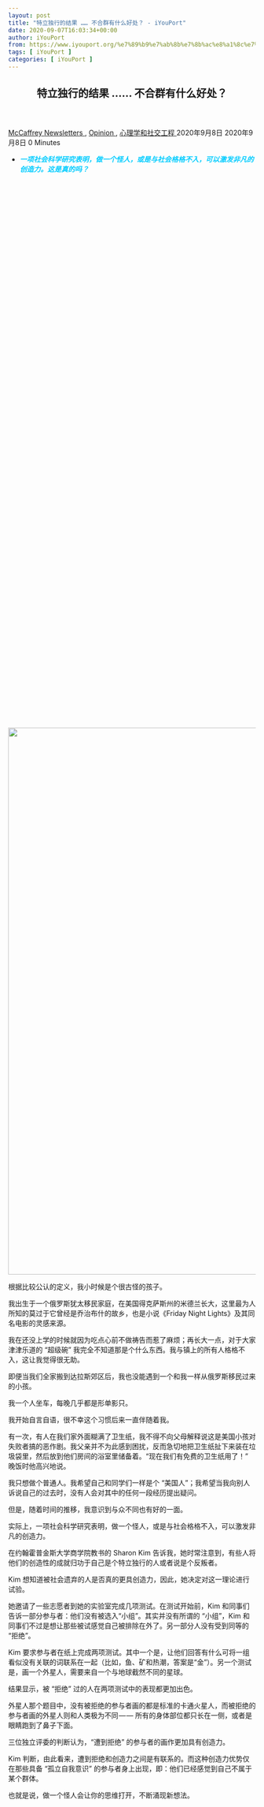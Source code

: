 ```yaml
---
layout: post
title: "特立独行的结果 …… 不合群有什么好处？ - iYouPort"
date: 2020-09-07T16:03:34+00:00
author: iYouPort
from: https://www.iyouport.org/%e7%89%b9%e7%ab%8b%e7%8b%ac%e8%a1%8c%e7%9a%84%e7%bb%93%e6%9e%9c-%e4%b8%8d%e5%90%88%e7%be%a4%e6%9c%89%e4%bb%80%e4%b9%88%e5%a5%bd%e5%a4%84%ef%bc%9f/
tags: [ iYouPort ]
categories: [ iYouPort ]
---
```


<article class="post-14045 post type-post status-publish format-standard has-post-thumbnail hentry category-newsletters category-opinion category-41 tag-creativity tag-psychology tag-weirdo" id="post-14045">
 <header class="entry-header">
  <h1 class="entry-title">
   特立独行的结果 …… 不合群有什么好处？
  </h1>
 </header>
 <div class="entry-meta">
  <span class="byline">
   <a href="https://www.iyouport.org/author/don-evans/" rel="author" title="由McCaffrey发布">
    McCaffrey
   </a>
  </span>
  <span class="cat-links">
   <a href="https://www.iyouport.org/category/newsletters/" rel="category tag">
    Newsletters
   </a>
   ,
   <a href="https://www.iyouport.org/category/opinion/" rel="category tag">
    Opinion
   </a>
   ,
   <a href="https://www.iyouport.org/category/%e5%bf%83%e7%90%86%e5%ad%a6%e5%92%8c%e7%a4%be%e4%ba%a4%e5%b7%a5%e7%a8%8b/" rel="category tag">
    心理学和社交工程
   </a>
  </span>
  <span class="published-on">
   <time class="entry-date published" datetime="2020-09-08T00:03:34+08:00">
    2020年9月8日
   </time>
   <time class="updated" datetime="2020-09-08T00:03:15+08:00">
    2020年9月8日
   </time>
  </span>
  <span class="word-count">
   0 Minutes
  </span>
 </div>
 <div class="entry-content">
  <ul>
   <li class="graf graf--p">
    <span style="color: #00ccff;">
     <em>
      <strong>
       一项社会科学研究表明，做一个怪人，或是与社会格格不入，可以激发非凡的创造力。这是真的吗？
      </strong>
     </em>
    </span>
   </li>
  </ul>
  <p>
   <img alt="" class="aligncenter size-full wp-image-14046 jetpack-lazy-image" data-lazy-sizes="(max-width: 898px) 100vw, 898px" data-lazy-src="https://i2.wp.com/www.iyouport.org/wp-content/uploads/2020/05/0000.png?resize=898%2C1110&amp;is-pending-load=1#038;ssl=1" data-lazy-srcset="https://i2.wp.com/www.iyouport.org/wp-content/uploads/2020/05/0000.png?w=898&amp;ssl=1 898w, https://i2.wp.com/www.iyouport.org/wp-content/uploads/2020/05/0000.png?resize=243%2C300&amp;ssl=1 243w, https://i2.wp.com/www.iyouport.org/wp-content/uploads/2020/05/0000.png?resize=828%2C1024&amp;ssl=1 828w, https://i2.wp.com/www.iyouport.org/wp-content/uploads/2020/05/0000.png?resize=768%2C949&amp;ssl=1 768w" data-recalc-dims="1" height="1110" src="https://i2.wp.com/www.iyouport.org/wp-content/uploads/2020/05/0000.png?resize=898%2C1110&amp;ssl=1" srcset="data:image/gif;base64,R0lGODlhAQABAIAAAAAAAP///yH5BAEAAAAALAAAAAABAAEAAAIBRAA7" width="898"/>
   <noscript>
    <img alt="" class="aligncenter size-full wp-image-14046" data-recalc-dims="1" height="1110" sizes="(max-width: 898px) 100vw, 898px" src="https://i2.wp.com/www.iyouport.org/wp-content/uploads/2020/05/0000.png?resize=898%2C1110&amp;ssl=1" srcset="https://i2.wp.com/www.iyouport.org/wp-content/uploads/2020/05/0000.png?w=898&amp;ssl=1 898w, https://i2.wp.com/www.iyouport.org/wp-content/uploads/2020/05/0000.png?resize=243%2C300&amp;ssl=1 243w, https://i2.wp.com/www.iyouport.org/wp-content/uploads/2020/05/0000.png?resize=828%2C1024&amp;ssl=1 828w, https://i2.wp.com/www.iyouport.org/wp-content/uploads/2020/05/0000.png?resize=768%2C949&amp;ssl=1 768w" width="898"/>
   </noscript>
  </p>
  <p class="graf graf--p">
   根据比较公认的定义，我小时候是个很古怪的孩子。
  </p>
  <p class="graf graf--p">
   我出生于一个俄罗斯犹太移民家庭，在美国得克萨斯州的米德兰长大，这里最为人所知的莫过于它曾经是乔治布什的故乡，也是小说《Friday Night Lights》及其同名电影的灵感来源。
  </p>
  <p class="graf graf--p">
   我在还没上学的时候就因为吃点心前不做祷告而惹了麻烦；再长大一点，对于大家津津乐道的 “超级碗” 我完全不知道那是个什么东西。我与镇上的所有人格格不入，这让我觉得很无助。
  </p>
  <p class="graf graf--p">
   即便当我们全家搬到达拉斯郊区后，我也没能遇到一个和我一样从俄罗斯移民过来的小孩。
  </p>
  <p class="graf graf--p">
   我一个人坐车，每晚几乎都是形单影只。
  </p>
  <p class="graf graf--p">
   我开始自言自语，很不幸这个习惯后来一直伴随着我。
  </p>
  <p class="graf graf--p">
   有一次，有人在我们家外面糊满了卫生纸，我不得不向父母解释说这是美国小孩对失败者搞的恶作剧。我父亲并不为此感到困扰，反而急切地把卫生纸扯下来装在垃圾袋里，然后放到他们房间的浴室里储备着。“现在我们有免费的卫生纸用了！” 晚饭时他高兴地说。
  </p>
  <p class="graf graf--p">
   我只想做个普通人。我希望自己和同学们一样是个 “美国人”；我希望当我向别人诉说自己的过去时，没有人会对其中的任何一段经历提出疑问。
  </p>
  <p class="graf graf--p">
   但是，随着时间的推移，我意识到与众不同也有好的一面。
  </p>
  <p class="graf graf--p">
   实际上，一项社会科学研究表明，做一个怪人，或是与社会格格不入，可以激发非凡的创造力。
  </p>
  <p class="graf graf--p">
   在约翰霍普金斯大学商学院教书的 Sharon Kim 告诉我，她时常注意到，有些人将他们的创造性的成就归功于自己是个特立独行的人或者说是个反叛者。
  </p>
  <p class="graf graf--p">
   Kim 想知道被社会遗弃的人是否真的更具创造力，因此，她决定对这一理论进行试验。
  </p>
  <p class="graf graf--p">
   她邀请了一些志愿者到她的实验室完成几项测试。在测试开始前，Kim 和同事们告诉一部分参与者：他们没有被选入“小组”。其实并没有所谓的 “小组”，Kim 和同事们不过是想让那些被试感觉自己被排除在外了。另一部分人没有受到同等的 “拒绝”。
  </p>
  <p class="graf graf--p">
   Kim 要求参与者在纸上完成两项测试。其中一个是，让他们回答有什么可将一组看似没有关联的词联系在一起（比如，鱼、矿和热潮，答案是“金”）。另一个测试是，画一个外星人，需要来自一个与地球截然不同的星球。
  </p>
  <p class="graf graf--p">
   结果显示，被 “拒绝” 过的人在两项测试中的表现都更加出色。
  </p>
  <p class="graf graf--p">
   外星人那个题目中，没有被拒绝的参与者画的都是标准的卡通火星人，而被拒绝的参与者画的外星人则和人类极为不同 — — 所有的身体部位都只长在一侧，或者是眼睛跑到了鼻子下面。
  </p>
  <p class="graf graf--p">
   三位独立评委的判断认为，“遭到拒绝” 的参与者的画作更加具有创造力。
  </p>
  <p class="graf graf--p">
   Kim 判断，由此看来，遭到拒绝和创造力之间是有联系的。而这种创造力优势仅在那些具备 “孤立自我意识” 的参与者身上出现，即：他们已经感觉到自己不属于某个群体。
  </p>
  <p class="graf graf--p">
   也就是说，做一个怪人会让你的思维打开，不断涌现新想法。
  </p>
  <p class="graf graf--p">
   <img alt="" class="aligncenter size-full wp-image-14047 jetpack-lazy-image" data-lazy-sizes="(max-width: 1100px) 100vw, 1100px" data-lazy-src="https://i0.wp.com/www.iyouport.org/wp-content/uploads/2020/05/111.jpg?resize=1100%2C733&amp;is-pending-load=1#038;ssl=1" data-lazy-srcset="https://i0.wp.com/www.iyouport.org/wp-content/uploads/2020/05/111.jpg?w=1280&amp;ssl=1 1280w, https://i0.wp.com/www.iyouport.org/wp-content/uploads/2020/05/111.jpg?resize=300%2C200&amp;ssl=1 300w, https://i0.wp.com/www.iyouport.org/wp-content/uploads/2020/05/111.jpg?resize=1024%2C682&amp;ssl=1 1024w, https://i0.wp.com/www.iyouport.org/wp-content/uploads/2020/05/111.jpg?resize=768%2C512&amp;ssl=1 768w, https://i0.wp.com/www.iyouport.org/wp-content/uploads/2020/05/111.jpg?resize=1100%2C733&amp;ssl=1 1100w, https://i0.wp.com/www.iyouport.org/wp-content/uploads/2020/05/111.jpg?resize=272%2C182&amp;ssl=1 272w" data-recalc-dims="1" height="733" src="https://i0.wp.com/www.iyouport.org/wp-content/uploads/2020/05/111.jpg?resize=1100%2C733&amp;ssl=1" srcset="data:image/gif;base64,R0lGODlhAQABAIAAAAAAAP///yH5BAEAAAAALAAAAAABAAEAAAIBRAA7" width="1100"/>
   <noscript>
    <img alt="" class="aligncenter size-full wp-image-14047" data-recalc-dims="1" height="733" sizes="(max-width: 1100px) 100vw, 1100px" src="https://i0.wp.com/www.iyouport.org/wp-content/uploads/2020/05/111.jpg?resize=1100%2C733&amp;ssl=1" srcset="https://i0.wp.com/www.iyouport.org/wp-content/uploads/2020/05/111.jpg?w=1280&amp;ssl=1 1280w, https://i0.wp.com/www.iyouport.org/wp-content/uploads/2020/05/111.jpg?resize=300%2C200&amp;ssl=1 300w, https://i0.wp.com/www.iyouport.org/wp-content/uploads/2020/05/111.jpg?resize=1024%2C682&amp;ssl=1 1024w, https://i0.wp.com/www.iyouport.org/wp-content/uploads/2020/05/111.jpg?resize=768%2C512&amp;ssl=1 768w, https://i0.wp.com/www.iyouport.org/wp-content/uploads/2020/05/111.jpg?resize=1100%2C733&amp;ssl=1 1100w, https://i0.wp.com/www.iyouport.org/wp-content/uploads/2020/05/111.jpg?resize=272%2C182&amp;ssl=1 272w" width="1100"/>
   </noscript>
  </p>
  <p class="graf graf--p">
   对许多人来说，这一影响在童年时期就已经出现了。
  </p>
  <p class="graf graf--p">
   布朗大学的精神病学家 Arnold M. Ludwig 在筹备《伟大的代价》（The Price of Greatness）一书时研究了1000多位杰出人物的生平，这些人包括 Frida Kahlo、Jean-Paul Sartre 和 John Lennon 。
  </p>
  <p class="graf graf--p">
   他发现，相较于商人，艺术家、作家这类从事创造性职业的人，在幼年时期更容易被称为 “古怪或奇特” 的孩子；成人后，他们比公职人员或士兵更多地被视为 “另类”。
  </p>
  <p class="graf graf--p">
   1962年，心理学家 Donald W. MacKinnon 对建筑师这个人群进行了研究，同样发现更加具有创造力的建筑师小时候常常搬家。
  </p>
  <p class="graf graf--p">
   他说，“因此他们的邻里关系通常比较疏远。” 毫不意外的是，许多更有创造力的建筑师说自己小时候经常感觉很孤独。
  </p>
  <p class="graf graf--p">
   一个不同寻常的童年并不是获得更多创造性的唯一来源。
  </p>
  <p class="graf graf--p">
   如果你在所属的社会中被视为 “怪人”，同样能增强 “认知复杂度” — — 这是创造力的一个重要元素。
  </p>
  <p class="graf graf--p">
   认知复杂度高的人
   <a class="markup--anchor markup--p-anchor" data-href="http://coller.m.tau.ac.il/sites/nihul_en.tau.ac.il/files/media_server/Recanati/management/publications/tadmor/Tadmor-Biculturalism-a-model.pdf" href="http://coller.m.tau.ac.il/sites/nihul_en.tau.ac.il/files/media_server/Recanati/management/publications/tadmor/Tadmor-Biculturalism-a-model.pdf" rel="noopener noreferrer" target="_blank">
    通常能很好地应对不确定性
   </a>
   ，并且善于处理冲突性信息。他们经常能从多种角度看待问题。
  </p>
  <p class="graf graf--p">
   堪萨斯大学的心理学教授 Chris Crandall 告诉我说，
   <strong class="markup--strong markup--p-strong">
    处于社会边缘的人更加敢于改变和革新社会规范
   </strong>
   。
  </p>
  <p class="graf graf--p">
   他说：“
   <strong class="markup--strong markup--p-strong">
    现行规范是自下而上形成的
   </strong>
   ”。“局外人” 不那么关心别人的看法，所以，他们可能会有更多尝试的余地。
  </p>
  <p class="graf graf--p">
   事实上，人们不止一次地发现，那些并不怎么合群的人更具有打破常规的思维。
  </p>
  <p class="graf graf--p">
   外国人经常受到异样的眼光，而被视为异类会在心理层面上带来好处。
  </p>
  <p class="graf graf--p">
   那些生活在多种语言环境下的孩子 — — 或许他们和我一样，在某国出生，又在千里之外的异国长大 — — 更加能够理解大人的想法。并且总的来说，他们会成为更好的交流者。
  </p>
  <p class="graf graf--p">
   <a class="markup--anchor markup--p-anchor" data-href="http://www.apa.org/pubs/journals/releases/psp9651047.pdf" href="https://www.apa.org/pubs/journals/releases/psp9651047.pdf" rel="noopener noreferrer" target="_blank">
    一项实验发现
   </a>
   ，居住在国外的人尤其擅长另辟蹊径以解决文字问题和概念问题。这或许能说明为什么毕加索在巴黎开始尝试立体主义，George Frideric Handel 在英国生活时写出了《弥赛亚》。
  </p>
  <p class="graf graf--p">
   幸运的是，
   <strong class="markup--strong markup--p-strong">
    对于那些从未在国外生活过的人来说，这种创造力的提升也会发生在那些思维模式不同寻常的人身上
   </strong>
   。
  </p>
  <p class="graf graf--p">
   在一
   <a class="markup--anchor markup--p-anchor" data-href="http://rua.ua.es/dspace/bitstream/10045/99841/1/JHSE_15–4_InPress_13.pdf" href="http://rua.ua.es/dspace/bitstream/10045/99841/1/JHSE_15–4_InPress_13.pdf" rel="noopener noreferrer" target="_blank">
    项小型研究
   </a>
   中，休斯敦大学的心理学助理教授 Rodica Damian 和同事邀请大学生们参与了一项虚拟现实测试。
  </p>
  <p class="graf graf--p">
   在这个虚拟世界里，物理学原理失去了作用，物品不会坠落，反而会向上飞起。而另一个小组则在物理学原理都正常适用的情况下参与实验。
  </p>
  <p class="graf graf--p">
   在回答 “是什么东西发出响声” 时，经历过
   <strong class="markup--strong markup--p-strong">
    否认物理学原理的小组的回答更具有创造性
   </strong>
   。
  </p>
  <p class="graf graf--p">
   Damian 正在研究一种理论，即：所有不寻常的经历都可以提高创造力。
  </p>
  <p class="graf graf--p">
   比如，在经历过奇妙旅行或极限冒险之后，人们通常会取得某种突破。
  </p>
  <p class="graf graf--p">
   Damian 告诉我：“这背后的想法是，当你经历过违背常规准则和预期的事情之后，你会对这类事更加具有包容性。你知道了世界并不一定要按照常规出牌，所以你可以打破常规。”
  </p>
  <p class="graf graf--p">
   当然，不总是越古怪越好。如果一些不太正常的事情发生在你身上，光是处理这些事就会耗尽你所有的精力。
  </p>
  <p class="graf graf--p">
   比如说，一头灰熊闯入你的院子，毁掉了你的汽车，这是一件怪异的事，但你并不会迸发新的创造力，可能只会打电话给保险公司。
  </p>
  <p class="graf graf--p">
   不论如何，试着从积极的角度去看待自己的古怪之处吧  — — 这一过程被称为认知重估  — — 它可以帮助你应对在被视为另类后遇到的困境。
  </p>
  <p class="graf graf--p">
   <strong class="markup--strong markup--p-strong">
    把使你异常的东西重新定义为给你力量的东西，最终可能会让你更加快乐。
   </strong>
  </p>
  <p class="graf graf--p">
   <img alt="" class="aligncenter size-full wp-image-14048 jetpack-lazy-image" data-lazy-sizes="(max-width: 1100px) 100vw, 1100px" data-lazy-src="https://i2.wp.com/www.iyouport.org/wp-content/uploads/2020/05/222.jpg?resize=1100%2C766&amp;is-pending-load=1#038;ssl=1" data-lazy-srcset="https://i2.wp.com/www.iyouport.org/wp-content/uploads/2020/05/222.jpg?w=1280&amp;ssl=1 1280w, https://i2.wp.com/www.iyouport.org/wp-content/uploads/2020/05/222.jpg?resize=300%2C209&amp;ssl=1 300w, https://i2.wp.com/www.iyouport.org/wp-content/uploads/2020/05/222.jpg?resize=1024%2C713&amp;ssl=1 1024w, https://i2.wp.com/www.iyouport.org/wp-content/uploads/2020/05/222.jpg?resize=768%2C535&amp;ssl=1 768w, https://i2.wp.com/www.iyouport.org/wp-content/uploads/2020/05/222.jpg?resize=1100%2C766&amp;ssl=1 1100w" data-recalc-dims="1" height="766" src="https://i2.wp.com/www.iyouport.org/wp-content/uploads/2020/05/222.jpg?resize=1100%2C766&amp;ssl=1" srcset="data:image/gif;base64,R0lGODlhAQABAIAAAAAAAP///yH5BAEAAAAALAAAAAABAAEAAAIBRAA7" width="1100"/>
   <noscript>
    <img alt="" class="aligncenter size-full wp-image-14048" data-recalc-dims="1" height="766" sizes="(max-width: 1100px) 100vw, 1100px" src="https://i2.wp.com/www.iyouport.org/wp-content/uploads/2020/05/222.jpg?resize=1100%2C766&amp;ssl=1" srcset="https://i2.wp.com/www.iyouport.org/wp-content/uploads/2020/05/222.jpg?w=1280&amp;ssl=1 1280w, https://i2.wp.com/www.iyouport.org/wp-content/uploads/2020/05/222.jpg?resize=300%2C209&amp;ssl=1 300w, https://i2.wp.com/www.iyouport.org/wp-content/uploads/2020/05/222.jpg?resize=1024%2C713&amp;ssl=1 1024w, https://i2.wp.com/www.iyouport.org/wp-content/uploads/2020/05/222.jpg?resize=768%2C535&amp;ssl=1 768w, https://i2.wp.com/www.iyouport.org/wp-content/uploads/2020/05/222.jpg?resize=1100%2C766&amp;ssl=1 1100w" width="1100"/>
   </noscript>
  </p>
  <p class="graf graf--p">
   从不同寻常的角度看问题，还能提高你所属的更大群体的决策能力。
  </p>
  <p class="graf graf--p">
   20世纪50年代，所罗门·阿希的著名实验揭示了
   <strong class="markup--strong markup--p-strong">
    从众偶尔会闹出笑话
   </strong>
   。
  </p>
  <p class="graf graf--p">
   <a class="markup--anchor markup--p-anchor" data-href="http://www.lucs.lu.se/wp-content/uploads/2015/02/Asch-1955-Opinions-and-Social-Pressure.pdf）  （faculty.babson.edu/krollag/org_site/soc_psych/asch_conform.html" href="https://www.lucs.lu.se/wp-content/uploads/2015/02/Asch-1955-Opinions-and-Social-Pressure.pdf%EF%BC%89%20%20%EF%BC%88faculty.babson.edu/krollag/org_site/soc_psych/asch_conform.html" rel="noopener noreferrer" target="_blank">
    在这项实验中
   </a>
   ，参与者被告知要将一条线与另三条线中的一个进行匹配（其中两条线大小明显与第三条不同）。当小组中的其他人（实际上是实验团队人员）选择了错误的答案后，有三分之一的参与者也给出了错误答案。
  </p>
  <p class="graf graf--p">
   这一实验是一个经典案例，显示了人们随大流的心态。当一个参与者后来被问到为什么这么选择时，他说，他担心被视为 “异类”。也就是说，他不想被视为一个怪人。
  </p>
  <p class="graf graf--p">
   但是，该实验还有一个不太为人所知的衍生版本，阿希在那个实验中引入了另一个变量。
  </p>
  <p class="graf graf--p">
   这一次，实验团队的人中有一位给出了正确的答案，而剩下的仍然试图迷惑参与者。仅仅有一个不同于大多数的人，随大流的概率就下降了80%。
  </p>
  <p class="graf graf--p">
   也许这些实验中的参与者觉得，就算是异类，至少这位持不同意见的人会和他们都被视作异类。
  </p>
  <p class="graf graf--p">
   有趣的是，
   <strong class="markup--strong markup--p-strong">
    即便这位持不同意见者的答案是错误的，参与者也更少有可能随大流。这位持不同意见者似乎给了参与者表达不认同的 “许可”
   </strong>
   。
  </p>
  <p class="graf graf--p">
   多种观点对思维的发散作用在其他研究中也得到了证实，并且强调了
   <strong class="markup--strong markup--p-strong">
    人群多样化对打破现有观点的重要性
   </strong>
   。
  </p>
  <p class="graf graf--p">
   根据一项针对说服力的研究表明，
   <strong class="markup--strong markup--p-strong">
    少数群体的观点之所以如此有力，是因为人们会因此更仔细地审视问题
   </strong>
   。
  </p>
  <p class="graf graf--p">
   当我们听到了一个不同的观点，就会更客观对待现有的观点，这使得人们从不同角度看待问题。
  </p>
  <p class="graf graf--p">
   相比之下，多数群体的观点会让我们局限于那些支持多数群体观点的数据。正如 Charlan Nemeth 和 Jack Goncalo 在《叛军成群》（Rebels in Groups）一书中所指出的那样，
   <strong class="markup--strong markup--p-strong">
    “少数群体激发了更多的原创性，而多数群体则激发了更多的思维常规性。”
   </strong>
  </p>
  <p class="graf graf--p">
   然而，不幸的是，当人们不再 “古怪” 时，这些优势就消失不见了。
  </p>
  <p class="graf graf--p">
   研究显示，
   <strong class="markup--strong markup--p-strong">
    当曾经的少数群体变成了多数群体，这些人的思维会变得更加封闭。
   </strong>
  </p>
  <p class="graf graf--p">
   古怪自有优势，但没有什么是永久的古怪。
  </p>
  <p class="graf graf--p">
   <a class="markup--anchor markup--p-anchor" data-href="https://www.theatlantic.com/magazine/archive/2020/04/the-perks-of-being-a-weirdo/606778/https://www.theatlantic.com/magazine/archive/2020/04/the-perks-of-being-a-weirdo/606778/" href="https://www.theatlantic.com/magazine/archive/2020/04/the-perks-of-being-a-weirdo/606778/https://www.theatlantic.com/magazine/archive/2020/04/the-perks-of-being-a-weirdo/606778/" rel="noopener noreferrer" target="_blank">
    The Perks of Being a Weirdo
   </a>
  </p>
  <div id="atatags-1611829871-5f5707f628a58">
  </div>
  <div class="sharedaddy sd-sharing-enabled">
   <div class="robots-nocontent sd-block sd-social sd-social-icon sd-sharing">
    <h3 class="sd-title">
     共享此文章：
    </h3>
    <div class="sd-content">
     <ul>
      <li class="share-twitter">
       <a class="share-twitter sd-button share-icon no-text" data-shared="sharing-twitter-14045" href="https://www.iyouport.org/%e7%89%b9%e7%ab%8b%e7%8b%ac%e8%a1%8c%e7%9a%84%e7%bb%93%e6%9e%9c-%e4%b8%8d%e5%90%88%e7%be%a4%e6%9c%89%e4%bb%80%e4%b9%88%e5%a5%bd%e5%a4%84%ef%bc%9f/?share=twitter" rel="nofollow noopener noreferrer" target="_blank" title="点击以在 Twitter 上共享">
        <span>
        </span>
        <span class="sharing-screen-reader-text">
         点击以在 Twitter 上共享（在新窗口中打开）
        </span>
       </a>
      </li>
      <li class="share-facebook">
       <a class="share-facebook sd-button share-icon no-text" data-shared="sharing-facebook-14045" href="https://www.iyouport.org/%e7%89%b9%e7%ab%8b%e7%8b%ac%e8%a1%8c%e7%9a%84%e7%bb%93%e6%9e%9c-%e4%b8%8d%e5%90%88%e7%be%a4%e6%9c%89%e4%bb%80%e4%b9%88%e5%a5%bd%e5%a4%84%ef%bc%9f/?share=facebook" rel="nofollow noopener noreferrer" target="_blank" title="点击以在 Facebook 上共享">
        <span>
        </span>
        <span class="sharing-screen-reader-text">
         点击以在 Facebook 上共享（在新窗口中打开）
        </span>
       </a>
      </li>
      <li class="share-end">
      </li>
     </ul>
    </div>
   </div>
  </div>
  <div class="sharedaddy sd-block sd-like jetpack-likes-widget-wrapper jetpack-likes-widget-unloaded" data-name="like-post-frame-161182987-14045-5f5707f629294" data-src="https://widgets.wp.com/likes/#blog_id=161182987&amp;post_id=14045&amp;origin=www.iyouport.org&amp;obj_id=161182987-14045-5f5707f629294" id="like-post-wrapper-161182987-14045-5f5707f629294">
   <h3 class="sd-title">
    赞过：
   </h3>
   <div class="likes-widget-placeholder post-likes-widget-placeholder" style="height: 55px;">
    <span class="button">
     <span>
      赞
     </span>
    </span>
    <span class="loading">
     正在加载……
    </span>
   </div>
   <span class="sd-text-color">
   </span>
   <a class="sd-link-color">
   </a>
  </div>
  <div class="jp-relatedposts" id="jp-relatedposts">
   <h3 class="jp-relatedposts-headline">
    <em>
     相关
    </em>
   </h3>
  </div>
 </div>
 <div class="entry-footer">
  <ul class="post-tags light-text">
   <li>
    Tagged
   </li>
   <li>
    <a href="https://www.iyouport.org/tag/creativity/" rel="tag">
     creativity
    </a>
   </li>
   <li>
    <a href="https://www.iyouport.org/tag/psychology/" rel="tag">
     Psychology
    </a>
   </li>
   <li>
    <a href="https://www.iyouport.org/tag/weirdo/" rel="tag">
     Weirdo
    </a>
   </li>
  </ul>
 </div>
 <div class="entry-author-wrapper">
  <div class="site-posted-on">
   <strong>
    Published
   </strong>
   <time class="entry-date published" datetime="2020-09-08T00:03:34+08:00">
    2020年9月8日
   </time>
   <time class="updated" datetime="2020-09-08T00:03:15+08:00">
    2020年9月8日
   </time>
  </div>
 </div>
</article>

